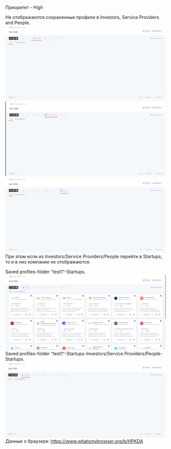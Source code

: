 Приоритет - High

Не отображаются сохраненные профили в Investors, Service Providers and People.
![alt text](images1/2022-08-22_15-59-15.png)
![alt text](images1/2022-08-22_15-59-36.png)
![alt text](images1/2022-08-22_15-59-54.png)
При этом если из Investors/Service Providers/People перейти в Startups, то и в них компании не отображаются.

Saved profiles-folder “test1“-Startups.
![alt text](images1/2022-08-22_16-03-43.png)
Saved profiles-folder “test1“-Startups-Investors/Service Providers/People-Startups.
![alt text](images1/2022-08-22_16-04-09.png)
Данные о браузере: https://www.whatsmybrowser.org/b/HPKDA